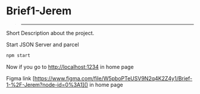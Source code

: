 # Brief1-Jerem
> ***
Short Description about the project.

Start JSON Server and parcel

```bash
npm start
```

Now if you go to [http://localhost:1234](http://localhost:1234) in home page

Figma link [https://www.figma.com/file/W5pboPTeUSV9N2q4K2Z4y1/Brief-1-%2F-Jerem?node-id=0%3A1]() in home page

